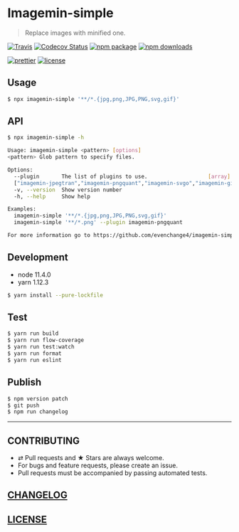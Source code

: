 # Imagemin-simple

> Replace images with minified one.

[![Travis][build-badge]][build]
[![Codecov Status][codecov-badge]][codecov]
[![npm package][npm-badge]][npm]
[![npm downloads][npm-downloads]][npm]

[![prettier][prettier-badge]][prettier]
[![license][license-badge]][license]

## Usage

```bash
$ npx imagemin-simple '**/*.{jpg,png,JPG,PNG,svg,gif}'
```

## API

```bash
$ npx imagemin-simple -h

Usage: imagemin-simple <pattern> [options]
<pattern> Glob pattern to specify files.

Options:
  --plugin       The list of plugins to use.                   [array] [default:
  ["imagemin-jpegtran","imagemin-pngquant","imagemin-svgo","imagemin-gifsicle"]]
  -v, --version  Show version number                                   [boolean]
  -h, --help     Show help                                             [boolean]

Examples:
  imagemin-simple '**/*.{jpg,png,JPG,PNG,svg,gif}'
  imagemin-simple '**/*.png' --plugin imagemin-pngquant

For more information go to https://github.com/evenchange4/imagemin-simple
```

## Development

- node 11.4.0
- yarn 1.12.3

```bash
$ yarn install --pure-lockfile
```

## Test

```bash
$ yarn run build
$ yarn run flow-coverage
$ yarn run test:watch
$ yarn run format
$ yarn run eslint
```

## Publish

```bash
$ npm version patch
$ git push
$ npm run changelog
```

---

## CONTRIBUTING

- ⇄ Pull requests and ★ Stars are always welcome.
- For bugs and feature requests, please create an issue.
- Pull requests must be accompanied by passing automated tests.

## [CHANGELOG](CHANGELOG.md)

## [LICENSE](LICENSE)

[build-badge]: https://travis-ci.com/evenchange4/imagemin-simple.svg?branch=master
[build]: https://travis-ci.com/evenchange4/imagemin-simple
[npm-badge]: https://img.shields.io/npm/v/imagemin-simple.svg?style=flat-square
[npm]: https://www.npmjs.org/package/imagemin-simple
[codecov-badge]: https://img.shields.io/codecov/c/github/evenchange4/imagemin-simple.svg?style=flat-square
[codecov]: https://codecov.io/github/evenchange4/imagemin-simple?branch=master
[npm-downloads]: https://img.shields.io/npm/dt/imagemin-simple.svg?style=flat-square
[license-badge]: https://img.shields.io/npm/l/imagemin-simple.svg?style=flat-square
[license]: http://michaelhsu.mit-license.org/
[prettier-badge]: https://img.shields.io/badge/styled_with-prettier-ff69b4.svg?style=flat-square
[prettier]: https://github.com/prettier/prettier
